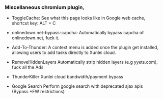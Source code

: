 ### Miscellaneous chromium plugin,

* ToggleCache:
  See what this page looks like in Google web cache, shortcut key: ALT + C

* onlinedown.net-bypass-capcha:
  Automatically bypass capcha of onlinedown.net, fuck it.

* Add-To-Thunder:
  A context menu is added once the plugin get installed, allowing users to add tasks directly to Xunlei cloud.

* RemoveHiddenLayers
  Automatically strip hidden layers (e.g yyets.com), fuck all the Ads

* ThunderKiller
  Xunlei cloud bandwidth/payment bypass

* Google Search
  Perform google search with deprecated ajax apis (Bypass *FW restrictions)
